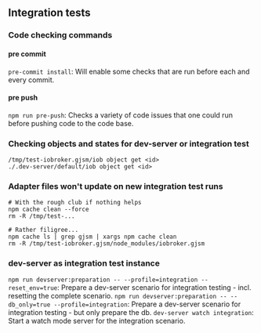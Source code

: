 ## Integration tests

### Code checking commands

#### pre commit

`pre-commit install`: Will enable some checks that are run before each and every commit.

#### pre push

`npm run pre-push`: Checks a variety of code issues that one could run before pushing code to the code base.

### Checking objects and states for dev-server or integration test

```
/tmp/test-iobroker.gjsm/iob object get <id>
./.dev-server/default/iob object get <id>
```

### Adapter files won't update on new integration test runs

```
# With the rough club if nothing helps
npm cache clean --force
rm -R /tmp/test-...

# Rather filigree...
npm cache ls | grep gjsm | xargs npm cache clean
rm -R /tmp/test-iobroker.gjsm/node_modules/iobroker.gjsm
```

### dev-server as integration test instance

`npm run devserver:preparation -- --profile=integration --reset_env=true`: Prepare a dev-server scenario for integration testing - incl. resetting the complete scenario.
`npm run devserver:preparation -- --db_only=true --profile=integration`: Prepare a dev-server scenario for integration testing - but only prepare the db.
`dev-server watch integration`: Start a watch mode server for the integration scenario.

